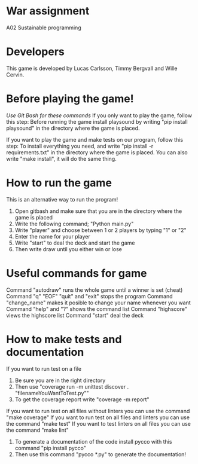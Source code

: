 # War assignment
A02 Sustainable programming

# Developers
This game is developed by Lucas Carlsson, Timmy Bergvall and Wille Cervin.

# Before playing the game!
*Use Git Bash for these commands*
If you only want to play the game, follow this step:
Before running the game install playsound by writing "pip install playsound" in the directory where the game is placed.

If you want to play the game and make tests on our program, follow this step:
To install everything you need, and write "pip install -r requirements.txt" in the directory where the game is placed.
You can also write "make install", it will do the same thing.

# How to run the game
This is an alternative way to run the program!
1. Open gitbash and make sure that you are in the directory where the game is placed
2. Write the following command; "Python main.py"
3. Write "player" and choose between 1 or 2 players by typing "1" or "2"
4. Enter the name for your player
5. Write "start" to deal the deck and start the game
6. Then write draw until you either win or lose

# Useful commands for game
Command "autodraw" runs the whole game until a winner is set (cheat)
Command "q" "EOF" "quit" and "exit" stops the program
Command "change_name" makes it posible to change your name whenever you want
Command "help" and "?" shows the command list
Command "highscore" views the highscore list
Command "start" deal the deck

# How to make tests and documentation
If you want to run test on a file
1. Be sure you are in the right directory 
2. Then use "coverage run -m unittest discover . "filenameYouWantToTest.py""
3. To get the coverage report write "coverage -m report"

If you want to run test on all files without linters you can use the command "make coverage"
If you want to run test on all files and linters you can use the command "make test"
If you want to test linters on all files you can use the command "make lint"

1. To generate a documentation of the code install pycco with this command "pip install pycco"
2. Then use this command "pycco *.py" to generate the documentation!
